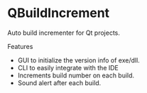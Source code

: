 # QBuildIncrement
Auto build incrementer for Qt projects.

Features
* GUI to initialize the version info of exe/dll.
* CLI to easily integrate with the IDE
* Increments build number on each build.
* Sound alert after each build.
